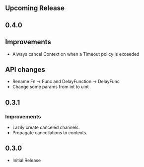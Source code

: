 ## Upcoming Release

## 0.4.0

## Improvements

- Always cancel Context on when a Timeout policy is exceeded

## API changes

- Rename Fn -> Func and DelayFunction -> DelayFunc
- Change some params from int to uint

## 0.3.1

### Improvements

- Lazily create canceled channels.
- Propagate cancellations to contexts.

## 0.3.0

- Initial Release
